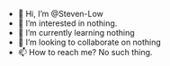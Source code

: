 - 👋 Hi, I’m @Steven-Low
- 👀 I’m interested in nothing.
- 🌱 I’m currently learning nothing
- 💞️ I’m looking to collaborate on nothing
- 📫 How to reach me? No such thing.

<!---
Steven-Low/Steven-Low is a ✨ special ✨ repository because its `README.md` (this file) appears on your GitHub profile.
You can click the Preview link to take a look at your changes.
--->
